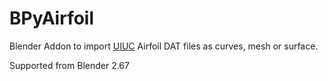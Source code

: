 BPyAirfoil
==========

Blender Addon to import [UIUC](http://www.ae.illinois.edu/m-selig/ads/coord_database.html) Airfoil DAT files as curves, mesh or surface.

Supported from Blender 2.67

